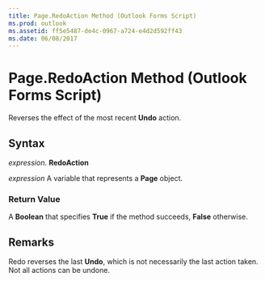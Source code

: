 ```yaml
---
title: Page.RedoAction Method (Outlook Forms Script)
ms.prod: outlook
ms.assetid: ff5e5487-de4c-0967-a724-e4d2d592ff43
ms.date: 06/08/2017
---
```



# Page.RedoAction Method (Outlook Forms Script)

Reverses the effect of the most recent  **Undo** action.


## Syntax

 _expression_. **RedoAction**

 _expression_ A variable that represents a  **Page** object.


### Return Value

A  **Boolean** that specifies **True** if the method succeeds, **False** otherwise.


## Remarks

Redo reverses the last  **Undo**, which is not necessarily the last action taken. Not all actions can be undone.


